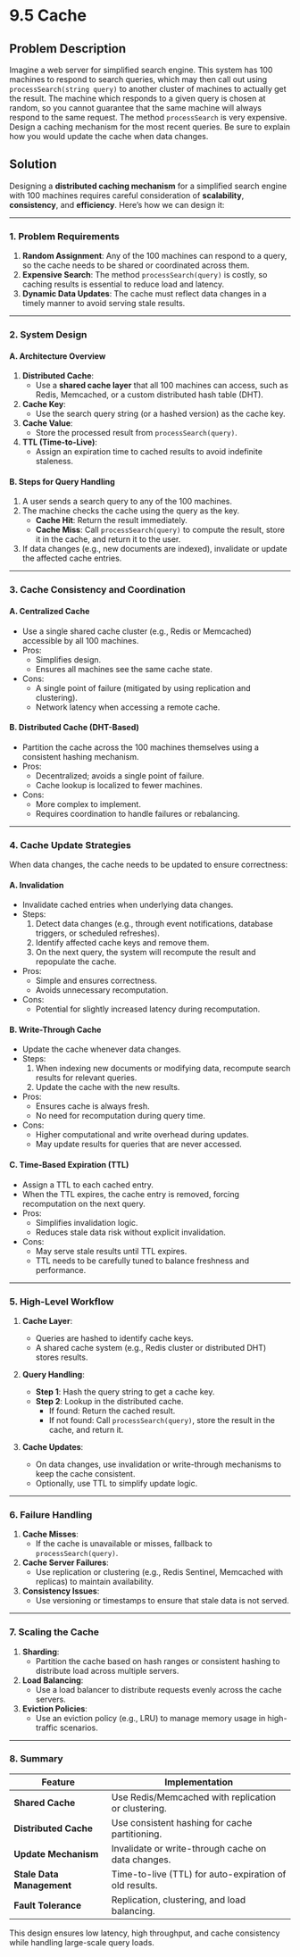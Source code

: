 # 9.5 Cache

## Problem Description
Imagine a web server for simplified search engine. This system has 100 machines to respond to search queries, which may 
then call out using `processSearch(string query)` to another cluster of machines to actually get the result. The machine
which responds to a given query is chosen at random, so you cannot guarantee that the same machine will always respond
to the same request. The method `processSearch` is very expensive. Design a caching mechanism for the most recent queries.
Be sure to explain how you would update the cache when data changes.

## Solution

Designing a **distributed caching mechanism** for a simplified search engine with 100 machines requires careful consideration of **scalability**, **consistency**, and **efficiency**. Here’s how we can design it:

---

### **1. Problem Requirements**
1. **Random Assignment**: Any of the 100 machines can respond to a query, so the cache needs to be shared or coordinated across them.
2. **Expensive Search**: The method `processSearch(query)` is costly, so caching results is essential to reduce load and latency.
3. **Dynamic Data Updates**: The cache must reflect data changes in a timely manner to avoid serving stale results.

---

### **2. System Design**
#### **A. Architecture Overview**
1. **Distributed Cache**:
   - Use a **shared cache layer** that all 100 machines can access, such as Redis, Memcached, or a custom distributed hash table (DHT).
2. **Cache Key**:
   - Use the search query string (or a hashed version) as the cache key.
3. **Cache Value**:
   - Store the processed result from `processSearch(query)`.
4. **TTL (Time-to-Live)**:
   - Assign an expiration time to cached results to avoid indefinite staleness.

#### **B. Steps for Query Handling**
1. A user sends a search query to any of the 100 machines.
2. The machine checks the cache using the query as the key.
   - **Cache Hit**: Return the result immediately.
   - **Cache Miss**: Call `processSearch(query)` to compute the result, store it in the cache, and return it to the user.
3. If data changes (e.g., new documents are indexed), invalidate or update the affected cache entries.

---

### **3. Cache Consistency and Coordination**
#### **A. Centralized Cache**
- Use a single shared cache cluster (e.g., Redis or Memcached) accessible by all 100 machines.
- Pros:
  - Simplifies design.
  - Ensures all machines see the same cache state.
- Cons:
  - A single point of failure (mitigated by using replication and clustering).
  - Network latency when accessing a remote cache.

#### **B. Distributed Cache (DHT-Based)**
- Partition the cache across the 100 machines themselves using a consistent hashing mechanism.
- Pros:
  - Decentralized; avoids a single point of failure.
  - Cache lookup is localized to fewer machines.
- Cons:
  - More complex to implement.
  - Requires coordination to handle failures or rebalancing.

---

### **4. Cache Update Strategies**
When data changes, the cache needs to be updated to ensure correctness:

#### **A. Invalidation**
- Invalidate cached entries when underlying data changes.
- Steps:
  1. Detect data changes (e.g., through event notifications, database triggers, or scheduled refreshes).
  2. Identify affected cache keys and remove them.
  3. On the next query, the system will recompute the result and repopulate the cache.
- Pros:
  - Simple and ensures correctness.
  - Avoids unnecessary recomputation.
- Cons:
  - Potential for slightly increased latency during recomputation.

#### **B. Write-Through Cache**
- Update the cache whenever data changes.
- Steps:
  1. When indexing new documents or modifying data, recompute search results for relevant queries.
  2. Update the cache with the new results.
- Pros:
  - Ensures cache is always fresh.
  - No need for recomputation during query time.
- Cons:
  - Higher computational and write overhead during updates.
  - May update results for queries that are never accessed.

#### **C. Time-Based Expiration (TTL)**
- Assign a TTL to each cached entry.
- When the TTL expires, the cache entry is removed, forcing recomputation on the next query.
- Pros:
  - Simplifies invalidation logic.
  - Reduces stale data risk without explicit invalidation.
- Cons:
  - May serve stale results until TTL expires.
  - TTL needs to be carefully tuned to balance freshness and performance.

---

### **5. High-Level Workflow**

1. **Cache Layer**:
   - Queries are hashed to identify cache keys.
   - A shared cache system (e.g., Redis cluster or distributed DHT) stores results.
   
2. **Query Handling**:
   - **Step 1**: Hash the query string to get a cache key.
   - **Step 2**: Lookup in the distributed cache.
     - If found: Return the cached result.
     - If not found: Call `processSearch(query)`, store the result in the cache, and return it.

3. **Cache Updates**:
   - On data changes, use invalidation or write-through mechanisms to keep the cache consistent.
   - Optionally, use TTL to simplify update logic.

---

### **6. Failure Handling**
1. **Cache Misses**:
   - If the cache is unavailable or misses, fallback to `processSearch(query)`.
2. **Cache Server Failures**:
   - Use replication or clustering (e.g., Redis Sentinel, Memcached with replicas) to maintain availability.
3. **Consistency Issues**:
   - Use versioning or timestamps to ensure that stale data is not served.

---

### **7. Scaling the Cache**
1. **Sharding**:
   - Partition the cache based on hash ranges or consistent hashing to distribute load across multiple servers.
2. **Load Balancing**:
   - Use a load balancer to distribute requests evenly across the cache servers.
3. **Eviction Policies**:
   - Use an eviction policy (e.g., LRU) to manage memory usage in high-traffic scenarios.

---

### **8. Summary**

| **Feature**              | **Implementation**                                     |
|--------------------------|--------------------------------------------------------|
| **Shared Cache**         | Use Redis/Memcached with replication or clustering.    |
| **Distributed Cache**    | Use consistent hashing for cache partitioning.         |
| **Update Mechanism**     | Invalidate or write-through cache on data changes.     |
| **Stale Data Management**| Time-to-live (TTL) for auto-expiration of old results. |
| **Fault Tolerance**      | Replication, clustering, and load balancing.           |

This design ensures low latency, high throughput, and cache consistency while handling large-scale query loads.